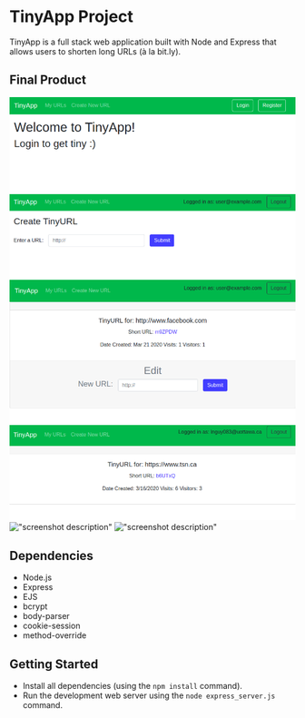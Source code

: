 # TinyApp Project

TinyApp is a full stack web application built with Node and Express that allows users to shorten long URLs (à la bit.ly).

## Final Product

![""](https://github.com/Linh095/tinyapp/blob/master/docs/homepage.png)
!["screenshot description"](https://github.com/Linh095/tinyapp/blob/master/docs/create_shortUrl.png)
!["screenshot description"](https://github.com/Linh095/tinyapp/blob/master/docs/edit_shortUrl.png)
!["screenshot description"](https://github.com/Linh095/tinyapp/blob/master/docs/shortURL_not_owner.png)
!["screenshot description"]()
!["screenshot description"]()



## Dependencies

- Node.js
- Express
- EJS
- bcrypt
- body-parser
- cookie-session
- method-override

## Getting Started

- Install all dependencies (using the `npm install` command).
- Run the development web server using the `node express_server.js` command.
